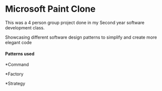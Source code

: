 
<h1> Microsoft Paint Clone </h1>

<p> This was a 4 person group project done in my Second year software development class. </p>

<p> Showcasing different software design patterns to simplify and create more elegant code </p>

<h4> Patterns used </h4>


  *Command
  
  
  *Factory
  
  
  *Strategy
